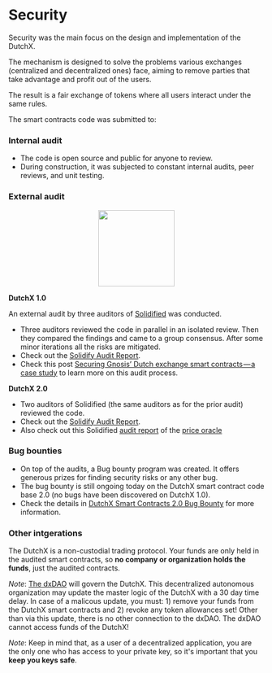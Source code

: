 # Security
Security was the main focus on the design and implementation of the DutchX.

The mechanism is designed to solve the problems various exchanges (centralized
and decentralized ones) face, aiming to remove parties that take advantage and
profit out of the users.

The result is a fair exchange of tokens where all users interact under the same rules.

The smart contracts code was submitted to:

### Internal audit
  * The code is open source and public for anyone to review.
  * During construction, it was subjected to constant internal audits, peer
    reviews, and unit testing.
    
### External audit

  <p align="center">
    <a href="./_static/docs/DutchX_1.0_Audit Report.pdf">
    <img width="150px" src="http://dutchx.readthedocs.io/en/latest/_static/Sol_Badge_SlateOnTrans@2x.png" />
    </a>
  </p>

**DutchX 1.0**

An external audit by three auditors of [Solidified](https://solidified.io/) was conducted.

  * Three auditors reviewed the code in parallel in an isolated review. Then they
    compared the findings and came to a group consensus. After some minor iterations all the risks are mitigated.
  * Check out the <a href="./_static/docs/DutchX_1.0_Audit Report.pdf">Solidify Audit Report</a>.
  * Check this post <a href="https://medium.com/solidified/securing-gnosis-dutch-exchange-smart-contracts-a-case-study-65c3dcc0ed0b" target="_blank">Securing Gnosis’ Dutch exchange smart contracts — a case study</a> to learn more on this audit process.

**DutchX 2.0**

  * Two auditors of Solidified (the same auditors as for the prior audit) reviewed the code.
  * Check out the <a href="./_static/docs/DutchX_2.0_Audit Report.pdf">Solidify Audit Report</a>.
  * Also check out this Solidified [audit report](https://github.com/gnosis/dx-price-oracle/blob/develop/docs/audit_report/Solidified_Audit_Report.pdf) of the [price oracle](https://dutchx.readthedocs.io/en/latest/price-oracle.html)

### Bug bounties
  * On top of the audits, a Bug bounty program was created. It offers generous
    prizes for finding security risks or any other bug.
  * The bug bounty is still ongoing today on the DutchX smart contract code base 2.0 (no bugs have been discovered on DutchX 1.0).
  * Check the details in <a href="https://blog.gnosis.pm/dutchx-smart-contracts-2-0-bug-bounty-861ad756de52" target="_blank">DutchX Smart Contracts 2.0 Bug Bounty</a> for more information.

### Other intgerations
The DutchX is a non-custodial trading protocol. Your funds are only held in
the audited smart contracts, so **no company or organization holds the funds**,
just the audited contracts.  

*Note*: [The dxDAO](https://dutchx.readthedocs.io/en/latest/dxDAO.html) will govern the DutchX. This decentralized autonomous organization may update the master logic of the DutchX with a 30 day time delay. In case of a malicous update, you must: 1) remove your funds from the DutchX smart contracts and 2) revoke any token allowances set! Other than via this update, there is no other connection to the dxDAO. The dxDAO cannot access funds of the DutchX!

*Note*: Keep in mind that, as a user of a decentralized application, you are the only
one who has access to your private key, so it's important that you
**keep you keys safe**.
